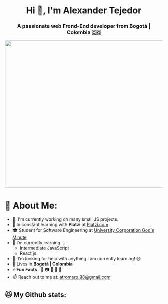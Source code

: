 <h1 align="center">Hi 👋, I'm Alexander Tejedor</a></h1>
<h3 align="center">A passionate web Frond-End developer from Bogotá | Colombia 🇨🇴</h3>

<p align="center">
  <img src="https://images.alphacoders.com/128/thumb-1920-1289709.jpg" width="1040" height="470"/>
</p>

# 💫 About Me:

- 🔭: I'm currently working on many small JS projects.
- :green_heart: In constant learning with **Platzi** at [Platzi.com](https://platzi.com/home/)
- 🎓 Student for Software Engineering at [University Corporation God's Minute](https://www.uniminuto.edu/)
- 🌱 I’m currently learning ...
  - Intermediate JavaScript
  - React js
- 🤔: I’m looking for help with anything I am currently learning! 😅
- 🏡'Lives in **Bogotá | Colombia**
- ⚡ **Fun Facts** : 🍕 :camera: 🥋 🏐 :space_invader:
- 📫 Reach out to me at: <a href="atromero.98@gmail.com">atromero.98@gmail.com</a>


## 🐱 My Github stats:


